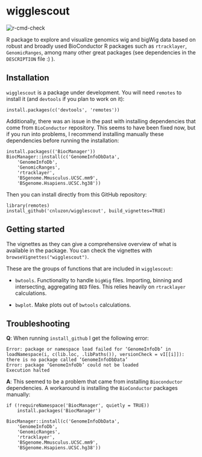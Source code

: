 # wigglescout

![r-cmd-check](https://github.com/cnluzon/wigglescout/workflows/r-cmd-check/badge.svg)

R package to explore and visualize genomics wig and bigWig data based on robust
and broadly used BioConductor R packages such as `rtracklayer`, `GenomicRanges`,
among many other great packages (see dependencies in the `DESCRIPTION` file :) ).

## Installation

`wigglescout` is a package under development. You will need `remotes` to
install it (and `devtools` if you plan to work on it):

    install.packages(c('devtools', 'remotes'))
    
Additionally, there was an issue in the past with installing dependencies that
come from `BioConductor` repository. This seems to have been fixed now, but if
you run into problems, I recommend installing manually these dependencies
before running the installation:

    install.packages(('BiocManager'))
    BiocManager::install(c('GenomeInfoDbData',
        'GenomeInfoDb',
        'GenomicRanges',
        'rtracklayer',
        'BSgenome.Mmusculus.UCSC.mm9',
        'BSgenome.Hsapiens.UCSC.hg38'))

Then you can install directly from this GitHub repository:

    library(remotes)
    install_github('cnluzon/wigglescout', build_vignettes=TRUE)

## Getting started

The vignettes as they can give a comprehensive overview of what is
available in the package. You can check the vignettes with
`browseVignettes("wigglescout")`.

These are the groups of functions that are included in `wigglescout`:

- `bwtools`. Functionality to handle `bigWig` files. Importing, binning
    and intersecting, aggregating `BED` files. This relies heavily on 
    `rtracklayer` calculations.
    
- `bwplot`. Make plots out of `bwtools` calculations.
    
## Troubleshooting

**Q**: When running `install_github` I get the following error:

    Error: package or namespace load failed for ‘GenomeInfoDb’ in loadNamespace(i, c(lib.loc, .libPaths()), versionCheck = vI[[i]]):
    there is no package called ‘GenomeInfoDbData’
    Error: package ‘GenomeInfoDb’ could not be loaded
    Execution halted
    
**A**: This seemed to be a problem that came from installing `Bioconductor`
dependencies. A workaround is installing the `BioConductor` packages manually: 

    if (!requireNamespace('BiocManager', quietly = TRUE))
        install.packages('BiocManager')

    BiocManager::install(c('GenomeInfoDbData',
        'GenomeInfoDb',
        'GenomicRanges',
        'rtracklayer',
        'BSgenome.Mmusculus.UCSC.mm9',
        'BSgenome.Hsapiens.UCSC.hg38'))
 
